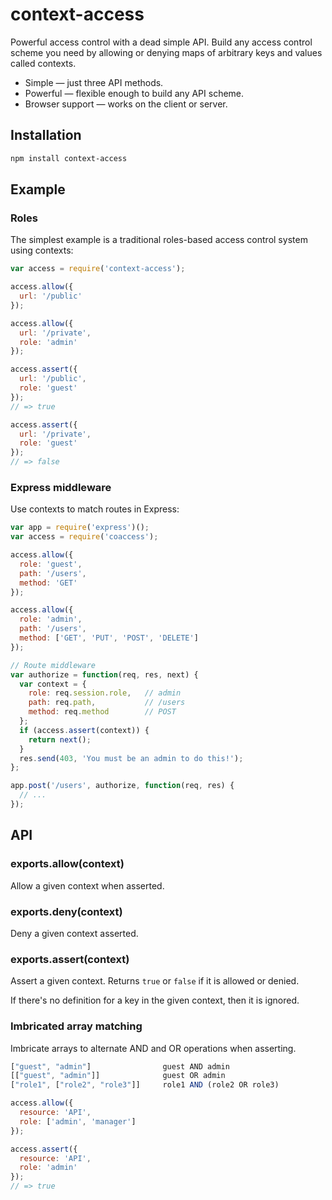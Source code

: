 # context-access

Powerful access control with a dead simple API. Build any access control scheme
you need by allowing or denying maps of arbitrary keys and values called
contexts.

* Simple — just three API methods.
* Powerful — flexible enough to build any API scheme.
* Browser support — works on the client or server.

## Installation

```sh
npm install context-access
```

## Example

### Roles

The simplest example is a traditional roles-based access control system using
contexts:

```javascript
var access = require('context-access');

access.allow({
  url: '/public'
});

access.allow({
  url: '/private',
  role: 'admin'
});

access.assert({
  url: '/public',
  role: 'guest'
});
// => true

access.assert({
  url: '/private',
  role: 'guest'
});
// => false
```

### Express middleware

Use contexts to match routes in Express:

```javascript
var app = require('express')();
var access = require('coaccess');

access.allow({
  role: 'guest',
  path: '/users',
  method: 'GET'
});

access.allow({
  role: 'admin',
  path: '/users',
  method: ['GET', 'PUT', 'POST', 'DELETE']
});

// Route middleware
var authorize = function(req, res, next) {
  var context = {
    role: req.session.role,   // admin
    path: req.path,           // /users
    method: req.method        // POST
  };
  if (access.assert(context)) {
    return next();
  }
  res.send(403, 'You must be an admin to do this!');
};

app.post('/users', authorize, function(req, res) {
  // ...
});
```

## API

### exports.allow(context)

Allow a given context when asserted.

### exports.deny(context)

Deny a given context asserted.

### exports.assert(context)

Assert a given context. Returns `true` or `false` if it is allowed or denied.

If there's no definition for a key in the given context, then it is ignored.

### Imbricated array matching

Imbricate arrays to alternate AND and OR operations when asserting.

```javascript
["guest", "admin"]                guest AND admin
[["guest", "admin"]]              guest OR admin
["role1", ["role2", "role3"]]     role1 AND (role2 OR role3)

access.allow({
  resource: 'API',
  role: ['admin', 'manager']
});

access.assert({
  resource: 'API',
  role: 'admin'
});
// => true
